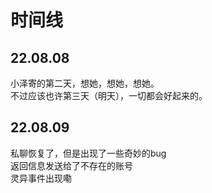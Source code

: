# 时间线

## 22.08.08  
小泽寄的第二天，想她，想她，想她。  
不过应该也许第三天（明天），一切都会好起来的。

## 22.08.09  
私聊恢复了，但是出现了一些奇妙的bug  
返回信息发送给了不存在的账号  
灵异事件出现嘞  